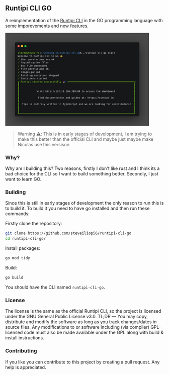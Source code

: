## Runtipi CLI GO

A reimplementation of the [Runtipi CLI](https://github.com/runtipi/cli) in the GO programming language
with some imporevements and new features.

<img src="screenshots/screenshot.png" width="457" height="296" />

> Warning ⚠️: This is in early stages of development, I am trying to make this better than the official CLI and maybe just maybe make Nicolas use this versison

### Why?

Why am I building this? Two reasons, firstly I don't like rust and I think its a bad choice for the CLI so I want to build
something better. Secondly, I just want to learn GO.

### Building

Since this is still in early stages of development the only reason to run this is to build it. To build it you need to have go installed and then run these commands:

Firstly clone the repository:

```bash
git clone https://github.com/steveiliop56/runtipi-cli-go
cd runtipi-cli-go/
```

Install packages:

```bash
go mod tidy
```

Build:

```bash
go build
```

You should have the CLI named `runtipi-cli-go`.

### License

The license is the same as the official Runtipi CLI, so the project is licensed under the GNU General Public License v3.0. TL;DR — You may copy, distribute and modify the software as long as you track changes/dates in source files. Any modifications to or software including (via compiler) GPL-licensed code must also be made available under the GPL along with build & install instructions.

### Contributing

If you like you can contribute to this project by creating a pull request. Any help is appreciated.
